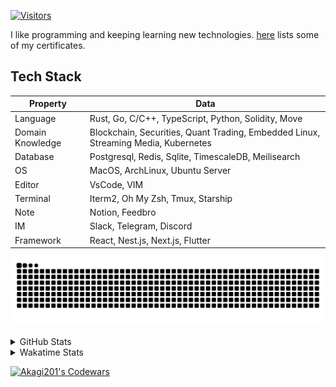 <!-- markdownlint-disable MD041 MD010 MD033 -->
[![Visitors](https://api.visitorbadge.io/api/daily?path=Akagi201%2FAkagi201&label=Visitors%20Today&countColor=%2337d67a)](https://visitorbadge.io/status?path=Akagi201%2FAkagi201)

I like programming and keeping learning new technologies. [here](https://github.com/Akagi201/blockchain) lists some of my certificates.

## Tech Stack

| Property         	| Data                                                                               	|
|------------------	|------------------------------------------------------------------------------------	|
| Language         	| Rust, Go, C/C++, TypeScript, Python, Solidity, Move                                 |
| Domain Knowledge 	| Blockchain, Securities, Quant Trading, Embedded Linux, Streaming Media, Kubernetes 	|
| Database         	| Postgresql, Redis, Sqlite, TimescaleDB, Meilisearch                                 |
| OS               	| MacOS, ArchLinux, Ubuntu Server                                                     |
| Editor           	| VsCode, VIM                                                                        	|
| Terminal          | Iterm2, Oh My Zsh, Tmux, Starship                                                   |
| Note             	| Notion, Feedbro                                                                    	|
| IM               	| Slack, Telegram, Discord                                                            |
| Framework         | React, Nest.js, Next.js, Flutter                                                   	|

[![github contribution grid snake animation](https://raw.githubusercontent.com/Akagi201/Akagi201/output/github-contribution-grid-snake.svg#gh-light-mode-only)](https://github.com/Akagi201)

<details>
<summary>GitHub Stats</summary>
  <a href="https://github.com/Akagi201"><img alt="Profile Detail" src="https://raw.githubusercontent.com/Akagi201/Akagi201/master/profile-summary-card-output/dracula/0-profile-details.svg" /></a>
  <a href="https://github.com/Akagi201"><img alt="Github Stats" src="https://raw.githubusercontent.com/Akagi201/Akagi201/master/profile-summary-card-output/dracula/3-stats.svg" /></a>
  <a href="https://github.com/Akagi201"><img alt="Lang By Commits" src="https://raw.githubusercontent.com/Akagi201/Akagi201/master/profile-summary-card-output/dracula/2-most-commit-language.svg" /></a>
</details>

<details>
<summary>Wakatime Stats</summary>
<br>

<!--START_SECTION:waka-->

```txt
From: 10 February 2024 - To: 17 February 2024

Total Time: 51 hrs 24 mins

Other        46 hrs 17 mins  ██████████████████████▓░░   90.04 %
sh           3 hrs 15 mins   █▓░░░░░░░░░░░░░░░░░░░░░░░   06.34 %
Rust         27 mins         ▒░░░░░░░░░░░░░░░░░░░░░░░░   00.90 %
Go           16 mins         ░░░░░░░░░░░░░░░░░░░░░░░░░   00.53 %
SQL          15 mins         ░░░░░░░░░░░░░░░░░░░░░░░░░   00.49 %
Markdown     12 mins         ░░░░░░░░░░░░░░░░░░░░░░░░░   00.39 %
TOML         9 mins          ░░░░░░░░░░░░░░░░░░░░░░░░░   00.32 %
Lua          9 mins          ░░░░░░░░░░░░░░░░░░░░░░░░░   00.31 %
Bash         9 mins          ░░░░░░░░░░░░░░░░░░░░░░░░░   00.30 %
YAML         3 mins          ░░░░░░░░░░░░░░░░░░░░░░░░░   00.12 %
```

<!--END_SECTION:waka-->

</details>

<a href="https://www.codewars.com/users/Akagi201"><img alt="Akagi201's Codewars" src="https://www.codewars.com/users/Akagi201/badges/small"></a>
